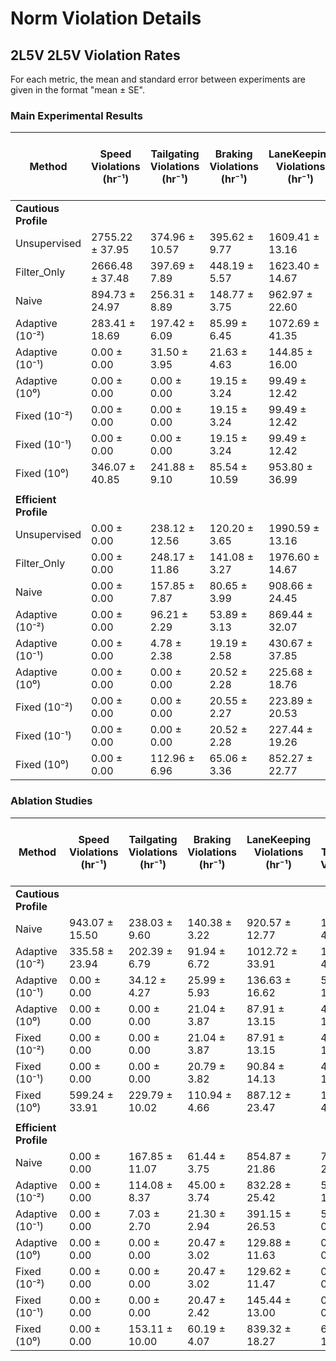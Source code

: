# Norm Violation Details

## 2L5V 2L5V Violation Rates

For each metric, the mean and standard error between experiments are given in the format "mean ± SE". 


### Main Experimental Results

| Method | Speed Violations (hr⁻¹) | Tailgating Violations (hr⁻¹) | Braking Violations (hr⁻¹) | LaneKeeping Violations (hr⁻¹) | Lane Change Tailgating Violations (hr⁻¹) | Lane Change Braking Violations (hr⁻¹) | Collision Violations (hr⁻¹) | Lane Change Collision Violations (hr⁻¹) | Cost Rate (hr⁻¹) | Avoided Cost Rate (hr⁻¹) |
|---|---|---|---|---|---|---|---|---|---|---|
| **Cautious Profile** |  |  |  |  |  |  |  |  |  |  |
| Unsupervised | 2755.22 ± 37.95 | 374.96 ± 10.57 | 395.62 ± 9.77 | 1609.41 ± 13.16 | 406.99 ± 14.26 | 147.01 ± 4.37 | 28.22 ± 7.22 | 119.81 ± 6.21 | 5689.21 ± 28.54 | 0.00 ± 0.00 |
| Filter_Only | 2666.48 ± 37.48 | 397.69 ± 7.89 | 448.19 ± 5.57 | 1623.40 ± 14.67 | 267.59 ± 7.90 | 65.89 ± 2.26 | 14.82 ± 3.79 | 32.02 ± 3.23 | 5469.25 ± 39.79 | 209.04 ± 23.98 |
| Naive | 894.73 ± 24.97 | 256.31 ± 8.89 | 148.77 ± 3.75 | 962.97 ± 22.60 | 120.26 ± 7.86 | 9.79 ± 1.71 | 2.20 ± 0.45 | 4.40 ± 0.49 | 2392.83 ± 47.91 | 3040.21 ± 30.22 |
| Adaptive (10⁻²) | 283.41 ± 18.69 | 197.42 ± 6.09 | 85.99 ± 6.45 | 1072.69 ± 41.35 | 95.14 ± 4.86 | 3.41 ± 0.90 | 1.47 ± 0.72 | 0.73 ± 0.49 | 1738.05 ± 58.26 | 3888.02 ± 26.54 |
| Adaptive (10⁻¹) | 0.00 ± 0.00 | 31.50 ± 3.95 | 21.63 ± 4.63 | 144.85 ± 16.00 | 8.50 ± 1.60 | 0.00 ± 0.00 | 2.43 ± 0.55 | 0.00 ± 0.00 | 206.47 ± 17.54 | 4722.73 ± 64.09 |
| Adaptive (10⁰) | 0.00 ± 0.00 | 0.00 ± 0.00 | 19.15 ± 3.24 | 99.49 ± 12.42 | 7.02 ± 1.40 | 0.00 ± 0.00 | 2.67 ± 0.71 | 0.00 ± 0.00 | 125.66 ± 12.10 | 4717.79 ± 53.73 |
| Fixed (10⁻²) | 0.00 ± 0.00 | 0.00 ± 0.00 | 19.15 ± 3.24 | 99.49 ± 12.42 | 7.02 ± 1.40 | 0.00 ± 0.00 | 2.67 ± 0.71 | 0.00 ± 0.00 | 125.66 ± 12.10 | 4717.79 ± 53.73 |
| Fixed (10⁻¹) | 0.00 ± 0.00 | 0.00 ± 0.00 | 19.15 ± 3.24 | 99.49 ± 12.42 | 7.02 ± 1.40 | 0.00 ± 0.00 | 2.67 ± 0.71 | 0.00 ± 0.00 | 125.66 ± 12.10 | 4717.79 ± 53.73 |
| Fixed (10⁰) | 346.07 ± 40.85 | 241.88 ± 9.10 | 85.54 ± 10.59 | 953.80 ± 36.99 | 90.69 ± 5.51 | 5.38 ± 0.66 | 1.97 ± 0.85 | 1.71 ± 0.74 | 1723.36 ± 64.19 | 3737.49 ± 56.78 |
|  |  |  |  |  |  |  |  |  |  |  |
| **Efficient Profile** |  |  |  |  |  |  |  |  |  |  |
| Unsupervised | 0.00 ± 0.00 | 238.12 ± 12.56 | 120.20 ± 3.65 | 1990.59 ± 13.16 | 224.46 ± 11.44 | 123.02 ± 6.21 | 28.22 ± 7.22 | 119.81 ± 6.21 | 2696.39 ± 22.31 | 0.00 ± 0.00 |
| Filter_Only | 0.00 ± 0.00 | 248.17 ± 11.86 | 141.08 ± 3.27 | 1976.60 ± 14.67 | 85.58 ± 5.12 | 37.70 ± 2.32 | 14.82 ± 3.79 | 32.02 ± 3.23 | 2489.13 ± 22.36 | 310.07 ± 20.50 |
| Naive | 0.00 ± 0.00 | 157.85 ± 7.87 | 80.65 ± 3.99 | 908.66 ± 24.45 | 26.57 ± 2.28 | 16.03 ± 1.65 | 6.48 ± 1.68 | 14.47 ± 1.76 | 1189.76 ± 21.87 | 1489.75 ± 29.32 |
| Adaptive (10⁻²) | 0.00 ± 0.00 | 96.21 ± 2.29 | 53.89 ± 3.13 | 869.44 ± 32.07 | 18.96 ± 1.37 | 11.92 ± 1.88 | 8.13 ± 2.05 | 9.87 ± 1.57 | 1050.41 ± 30.74 | 1599.73 ± 26.22 |
| Adaptive (10⁻¹) | 0.00 ± 0.00 | 4.78 ± 2.38 | 19.19 ± 2.58 | 430.67 ± 37.85 | 6.06 ± 1.30 | 3.04 ± 0.86 | 12.64 ± 0.62 | 1.01 ± 0.25 | 463.74 ± 40.62 | 2314.38 ± 32.41 |
| Adaptive (10⁰) | 0.00 ± 0.00 | 0.00 ± 0.00 | 20.52 ± 2.28 | 225.68 ± 18.76 | 4.04 ± 1.27 | 2.54 ± 0.70 | 14.23 ± 0.54 | 0.00 ± 0.00 | 252.78 ± 21.35 | 2726.06 ± 54.64 |
| Fixed (10⁻²) | 0.00 ± 0.00 | 0.00 ± 0.00 | 20.55 ± 2.27 | 223.89 ± 20.53 | 4.04 ± 1.27 | 2.55 ± 0.70 | 14.25 ± 0.54 | 0.00 ± 0.00 | 251.02 ± 23.10 | 2723.32 ± 53.29 |
| Fixed (10⁻¹) | 0.00 ± 0.00 | 0.00 ± 0.00 | 20.52 ± 2.28 | 227.44 ± 19.26 | 4.04 ± 1.27 | 2.54 ± 0.70 | 14.23 ± 0.54 | 0.00 ± 0.00 | 254.55 ± 21.93 | 2724.79 ± 54.38 |
| Fixed (10⁰) | 0.00 ± 0.00 | 112.96 ± 6.96 | 65.06 ± 3.36 | 852.27 ± 22.77 | 20.34 ± 1.64 | 13.27 ± 0.97 | 5.63 ± 1.70 | 11.72 ± 1.06 | 1063.90 ± 22.89 | 1599.86 ± 29.30 |

### Ablation Studies

| Method | Speed Violations (hr⁻¹) | Tailgating Violations (hr⁻¹) | Braking Violations (hr⁻¹) | LaneKeeping Violations (hr⁻¹) | Lane Change Tailgating Violations (hr⁻¹) | Lane Change Braking Violations (hr⁻¹) | Collision Violations (hr⁻¹) | Lane Change Collision Violations (hr⁻¹) | Cost Rate (hr⁻¹) | Avoided Cost Rate (hr⁻¹) |
|---|---|---|---|---|---|---|---|---|---|---|
| **Cautious Profile** |  |  |  |  |  |  |  |  |  |  |
| Naive | 943.07 ± 15.50 | 238.03 ± 9.60 | 140.38 ± 3.22 | 920.57 ± 12.77 | 137.88 ± 4.62 | 25.74 ± 2.64 | 9.81 ± 0.66 | 20.83 ± 1.86 | 2405.67 ± 24.51 | 3023.09 ± 15.31 |
| Adaptive (10⁻²) | 335.58 ± 23.94 | 202.39 ± 6.79 | 91.94 ± 6.72 | 1012.72 ± 33.91 | 100.93 ± 4.61 | 10.34 ± 1.55 | 4.69 ± 1.16 | 8.12 ± 1.04 | 1753.90 ± 43.41 | 3851.88 ± 36.73 |
| Adaptive (10⁻¹) | 0.00 ± 0.00 | 34.12 ± 4.27 | 25.99 ± 5.93 | 136.63 ± 16.62 | 5.61 ± 1.57 | 0.00 ± 0.00 | 4.42 ± 1.27 | 0.00 ± 0.00 | 202.35 ± 15.10 | 4724.11 ± 62.34 |
| Adaptive (10⁰) | 0.00 ± 0.00 | 0.00 ± 0.00 | 21.04 ± 3.87 | 87.91 ± 13.15 | 4.39 ± 1.31 | 0.00 ± 0.00 | 4.40 ± 1.07 | 0.00 ± 0.00 | 113.33 ± 11.50 | 4720.90 ± 51.78 |
| Fixed (10⁻²) | 0.00 ± 0.00 | 0.00 ± 0.00 | 21.04 ± 3.87 | 87.91 ± 13.15 | 4.39 ± 1.31 | 0.00 ± 0.00 | 4.40 ± 1.07 | 0.00 ± 0.00 | 113.33 ± 11.50 | 4720.90 ± 51.78 |
| Fixed (10⁻¹) | 0.00 ± 0.00 | 0.00 ± 0.00 | 20.79 ± 3.82 | 90.84 ± 14.13 | 4.38 ± 1.25 | 0.00 ± 0.00 | 4.16 ± 1.00 | 0.00 ± 0.00 | 116.01 ± 12.96 | 4716.16 ± 53.56 |
| Fixed (10⁰) | 599.24 ± 33.91 | 229.79 ± 10.02 | 110.94 ± 4.66 | 887.12 ± 23.47 | 115.05 ± 4.71 | 18.39 ± 0.77 | 6.13 ± 0.40 | 15.20 ± 1.14 | 1960.53 ± 57.90 | 3460.56 ± 46.34 |
|  |  |  |  |  |  |  |  |  |  |  |
| **Efficient Profile** |  |  |  |  |  |  |  |  |  |  |
| Naive | 0.00 ± 0.00 | 167.85 ± 11.07 | 61.44 ± 3.75 | 854.87 ± 21.86 | 73.03 ± 2.14 | 54.64 ± 2.53 | 11.63 ± 1.77 | 54.39 ± 2.51 | 1211.84 ± 21.77 | 1475.18 ± 34.24 |
| Adaptive (10⁻²) | 0.00 ± 0.00 | 114.08 ± 8.37 | 45.00 ± 3.74 | 832.28 ± 25.42 | 51.64 ± 1.95 | 40.19 ± 2.11 | 8.98 ± 1.94 | 39.68 ± 1.98 | 1083.20 ± 25.06 | 1588.17 ± 30.60 |
| Adaptive (10⁻¹) | 0.00 ± 0.00 | 7.03 ± 2.70 | 21.30 ± 2.94 | 391.15 ± 26.53 | 5.82 ± 0.86 | 4.05 ± 0.92 | 17.96 ± 1.58 | 3.54 ± 0.73 | 429.34 ± 28.89 | 2353.22 ± 24.97 |
| Adaptive (10⁰) | 0.00 ± 0.00 | 0.00 ± 0.00 | 20.47 ± 3.02 | 129.88 ± 11.63 | 0.26 ± 0.26 | 0.52 ± 0.32 | 47.05 ± 2.61 | 0.00 ± 0.00 | 151.13 ± 14.05 | 2887.64 ± 48.09 |
| Fixed (10⁻²) | 0.00 ± 0.00 | 0.00 ± 0.00 | 20.47 ± 3.02 | 129.62 ± 11.47 | 0.26 ± 0.26 | 0.52 ± 0.32 | 47.31 ± 2.79 | 0.00 ± 0.00 | 150.87 ± 13.90 | 2887.39 ± 47.88 |
| Fixed (10⁻¹) | 0.00 ± 0.00 | 0.00 ± 0.00 | 20.47 ± 2.42 | 145.44 ± 13.00 | 0.26 ± 0.26 | 0.52 ± 0.32 | 34.75 ± 0.86 | 0.00 ± 0.00 | 166.68 ± 14.84 | 2874.87 ± 38.49 |
| Fixed (10⁰) | 0.00 ± 0.00 | 153.11 ± 10.00 | 60.19 ± 4.07 | 839.32 ± 18.27 | 65.97 ± 1.38 | 52.40 ± 2.56 | 9.05 ± 1.88 | 52.15 ± 2.60 | 1170.99 ± 20.16 | 1501.30 ± 33.43 |
